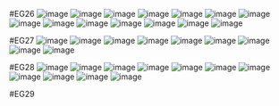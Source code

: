 #EG26
![image](https://user-images.githubusercontent.com/102288634/183625712-a34933fe-c95d-4bfd-ad1a-e351ef3d70d6.png)
![image](https://user-images.githubusercontent.com/102288634/184092743-16fc513e-16ee-4c6b-a3b7-c091b2201b3e.png)
![image](https://user-images.githubusercontent.com/102288634/184092786-f119496c-1e1c-42cc-b133-1ae857a43a3f.png)
![image](https://user-images.githubusercontent.com/102288634/184092808-725cfa8c-f91a-4b6e-90ba-24cb5637a641.png)
![image](https://user-images.githubusercontent.com/102288634/184092859-25120b18-b7c8-401a-81af-570451704730.png)
![image](https://user-images.githubusercontent.com/102288634/184092904-55f5914b-7051-4695-bfc0-a54df5b59e16.png)
![image](https://user-images.githubusercontent.com/102288634/184092954-e413059b-c41f-4fe1-9c5e-e184a3da504c.png)
![image](https://user-images.githubusercontent.com/102288634/184092978-f655fb92-db09-4003-bc02-dbc308bc5d66.png)
![image](https://user-images.githubusercontent.com/102288634/184093008-ad68c3c9-a77b-41eb-b53e-caa59a60f010.png)
![image](https://user-images.githubusercontent.com/102288634/184093041-05a662e7-00fe-4dc9-9603-048465f6cb8a.png)
![image](https://user-images.githubusercontent.com/102288634/184093096-95d666ee-8295-4f48-bf2b-67a7ca311522.png)
![image](https://user-images.githubusercontent.com/102288634/184093124-2edff835-5068-4fc6-9e68-aede2049b504.png)
![image](https://user-images.githubusercontent.com/102288634/184093162-5062a0e9-52d0-4f60-b6d0-2fd66310a7a0.png)
![image](https://user-images.githubusercontent.com/102288634/184093248-53f23fc8-683d-4ef9-a7aa-878223c62936.png)

#EG27
![image](https://user-images.githubusercontent.com/102288634/184093381-1c5368dc-91c2-49a9-b720-63a15f7aa1f0.png)
![image](https://user-images.githubusercontent.com/102288634/184100227-87b73499-2514-45ed-ac84-aa7b3851b831.png)
![image](https://user-images.githubusercontent.com/102288634/184100255-c44af2ba-cee4-4ca0-87a6-0ecabd10fcf6.png)
![image](https://user-images.githubusercontent.com/102288634/184100275-e5ef23ea-8d1a-4f0d-8684-4922b11b4083.png)
![image](https://user-images.githubusercontent.com/102288634/184100358-20702eb5-26cf-4e22-9c25-9b8201fe8580.png)
![image](https://user-images.githubusercontent.com/102288634/184100386-855225f0-e36c-4710-af43-fb53c8b45462.png)
![image](https://user-images.githubusercontent.com/102288634/184100414-87e87537-55ad-4d89-8eee-98267099f95f.png)
![image](https://user-images.githubusercontent.com/102288634/184101234-23a412bb-5575-4ff8-881c-bb3ca5bafc02.png)
![image](https://user-images.githubusercontent.com/102288634/184101310-14c72a4d-60e4-4f25-ba81-10730ad7825c.png)

#EG28
![image](https://user-images.githubusercontent.com/102288634/184101421-d3a2351c-5c61-450f-8e55-57dadaf50f97.png)
![image](https://user-images.githubusercontent.com/102288634/184108707-21bf25ae-e2cf-4031-bb24-f7beb806dcec.png)
![image](https://user-images.githubusercontent.com/102288634/184108738-9b3539ce-a98a-49b3-bddb-019d8f3d72ae.png)
![image](https://user-images.githubusercontent.com/102288634/184108765-1f329a53-2d52-4a0d-82ee-7320c556a8c7.png)
![image](https://user-images.githubusercontent.com/102288634/184108784-d9966990-d101-4d7d-b7a6-871515a572ae.png)
![image](https://user-images.githubusercontent.com/102288634/184109746-0c2b5308-ea93-4645-a6e1-8c028866d09c.png)
![image](https://user-images.githubusercontent.com/102288634/184109766-2a6e4b41-3d8b-48dd-a5ee-e47e007ac0ce.png)
![image](https://user-images.githubusercontent.com/102288634/184109802-622445ca-8387-48b1-b1b7-913f2fd6ce53.png)
![image](https://user-images.githubusercontent.com/102288634/184109888-72151653-7362-4c89-8903-91278817de75.png)
![image](https://user-images.githubusercontent.com/102288634/184110016-85b73a4c-ba24-402b-b011-195686111148.png)
![image](https://user-images.githubusercontent.com/102288634/184110065-45531802-25ef-45d3-90ae-1cf70eec8c72.png)

#EG29
